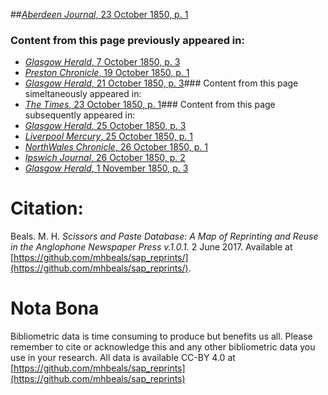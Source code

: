 ##[*Aberdeen Journal*, 23 October 1850, p. 1](https://mhbeals.github.io/sap_html/Aberdeen-Journal/Aberdeen-Journal-23-October-1850-p-1)

### Content from this page previously appeared in:
+ [*Glasgow Herald*, 7 October 1850, p. 3](https://mhbeals.github.io/sap_html/Glasgow-Herald/Glasgow-Herald-7-October-1850-p-3)
+ [*Preston Chronicle*, 19 October 1850, p. 1](https://mhbeals.github.io/sap_html/Preston-Chronicle/Preston-Chronicle-19-October-1850-p-1)
+ [*Glasgow Herald*, 21 October 1850, p. 3](https://mhbeals.github.io/sap_html/Glasgow-Herald/Glasgow-Herald-21-October-1850-p-3)### Content from this page simeltaneously appeared in:
+ [*The Times*, 23 October 1850, p. 1](https://mhbeals.github.io/sap_html/The-Times/The-Times-23-October-1850-p-1)### Content from this page subsequently appeared in:
+ [*Glasgow Herald*, 25 October 1850, p. 3](https://mhbeals.github.io/sap_html/Glasgow-Herald/Glasgow-Herald-25-October-1850-p-3)
+ [*Liverpool Mercury*, 25 October 1850, p. 1](https://mhbeals.github.io/sap_html/Liverpool-Mercury/Liverpool-Mercury-25-October-1850-p-1)
+ [*NorthWales Chronicle*, 26 October 1850, p. 1](https://mhbeals.github.io/sap_html/NorthWales-Chronicle/NorthWales-Chronicle-26-October-1850-p-1)
+ [*Ipswich Journal*, 26 October 1850, p. 2](https://mhbeals.github.io/sap_html/Ipswich-Journal/Ipswich-Journal-26-October-1850-p-2)
+ [*Glasgow Herald*, 1 November 1850, p. 3](https://mhbeals.github.io/sap_html/Glasgow-Herald/Glasgow-Herald-1-November-1850-p-3)
                    
# Citation: 

Beals. M. H. *Scissors and Paste Database: A Map of Reprinting and Reuse in the Anglophone Newspaper Press v.1.0.1.* 2 June 2017. Available at [https://github.com/mhbeals/sap_reprints/](https://github.com/mhbeals/sap_reprints/). 
                    
# Nota Bona

Bibliometric data is time consuming to produce but benefits us all. Please remember to cite or acknowledge this and any other bibliometric data you use in your research. All data is available CC-BY 4.0 at [https://github.com/mhbeals/sap_reprints](https://github.com/mhbeals/sap_reprints)